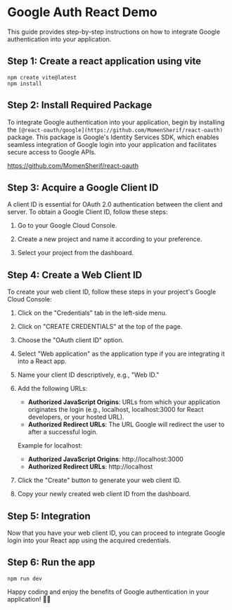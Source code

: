 # Google Auth React Demo

This guide provides step-by-step instructions on how to integrate Google authentication into your application.

## Step 1: Create a react application using vite

```
npm create vite@latest
npm install
```

## Step 2: Install Required Package

To integrate Google authentication into your application, begin by installing the `[@react-oauth/google](https://github.com/MomenSherif/react-oauth)` package. This package is Google's Identity Services SDK, which enables seamless integration of Google login into your application and facilitates secure access to Google APIs.

https://github.com/MomenSherif/react-oauth

## Step 3: Acquire a Google Client ID

A client ID is essential for OAuth 2.0 authentication between the client and server. To obtain a Google Client ID, follow these steps:

1. Go to your Google Cloud Console.

2. Create a new project and name it according to your preference.

3. Select your project from the dashboard.

## Step 4: Create a Web Client ID

To create your web client ID, follow these steps in your project's Google Cloud Console:

1. Click on the "Credentials" tab in the left-side menu.

2. Click on "CREATE CREDENTIALS" at the top of the page.

3. Choose the "OAuth client ID" option.

4. Select "Web application" as the application type if you are integrating it into a React app.

5. Name your client ID descriptively, e.g., "Web ID."

6. Add the following URLs:
   - **Authorized JavaScript Origins**: URLs from which your application originates the login (e.g., localhost, localhost:3000 for React developers, or your hosted URL).
   - **Authorized Redirect URLs**: The URL Google will redirect the user to after a successful login.

   Example for localhost:
   - **Authorized JavaScript Origins**: http://localhost:3000
   - **Authorized Redirect URLs**: http://localhost

7. Click the "Create" button to generate your web client ID.

8. Copy your newly created web client ID from the dashboard.

## Step 5: Integration

Now that you have your web client ID, you can proceed to integrate Google login into your React app using the acquired credentials.

## Step 6: Run the app

```
npm run dev
```

Happy coding and enjoy the benefits of Google authentication in your application! 🚀🔑

